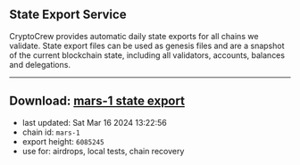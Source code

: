 ## State Export Service
CryptoCrew provides automatic daily state exports for all chains we validate. State export files can be used as genesis files and are a snapshot of the current blockchain state, including all validators, accounts, balances and delegations.

---
**Download: [mars-1 state export](https://dl-eu2.ccvalidators.com/SERVICE/mars/mars-1_export_6085245.json)**
---

- last updated: Sat Mar 16 2024 13:22:56
- chain id: `mars-1`
- export height: `6085245`
- use for: airdrops, local tests, chain recovery
